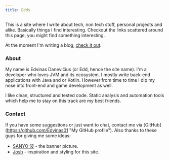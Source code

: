 ```yaml
---
title: Edds
---
```


This is a site where I write about tech, non tech stuff, personal projects and
alike. Basically things I find interesting. Checkout the links scattered around
this page, you might find something interesting.

At the moment I'm writing a blog, [check it out](/blog "Blog").

### About
My name is Edvinas Danevičius (or Edd, hence the site name). I'm a developer
who loves JVM and its ecosystem. I mostly write back-end applications with Java
and or Kotlin. However from time to time I dip my nose into front-end and game
development as well.

I like clean, structured and tested code. Static analysis and automation tools
which help me to stay on this track are my best friends.

### Contact
If you have some suggestions or just want to chat, contact me via [GitHub]
(https://github.com/Edvinas01 "My GitHub profile"). Also thanks to these guys
for giving me some ideas:

- [SANYO 波](https://www.instagram.com/sanyo_wave "SANYO 波 instagram page") -
the banner picture. 
- [Josh](https://jrl.ninja "Josh web-page") - inspiration and styling for this
site.
